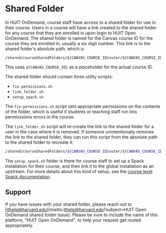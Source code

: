 # Shared Folder

In HUIT OnDemand, course staff have access to a shared folder for use in their
course. Users in a course will have a link created to the shared folder for any
course that they are enrolled in upon login to HUIT Open OnDemand. The shared
folder is named for the Canvas course ID for the course they are enrolled in,
usually a six digit number. This link is to the shared folder's absolute path,
which is

```
/shared/courseSharedFolders/${CANVAS_COURSE_ID}outer/${CANVAS_COURSE_ID}
```

This uses `${CANVAS_COURSE_ID}` as a placeholder for the actual course ID.

The shared folder should contain three utility scripts:

- `fix-permissions.sh`
- `link_folder.sh`
- `setup_spack.sh`

The `fix-permissions.sh` script sets appropriate permissions on the contents of
the folder, which is useful if students or teaching staff run into permisssions
errors in the course.

The `link_folder.sh` script will re-create the link to the shared folder for a
user in the case where it is removed. If someone unintentionally removes the
link to the shared folder, they can run this script from the absolute path to
the shared folder to recreate it:

```bash
/shared/courseSharedFolders/${CANVAS_COURSE_ID}outer/${CANVAS_COURSE_ID}/link_folder.sh
```

The `setup_spack.sh` folder is there for course staff to set up a Spack
installation for their course, and then link it to the global installation as an
upstream. For more details about this kind of setup, see the [course level Spack
documentation](spack-course-shared.md).

## Support

If you have issues with your shared folder, please reach out to
[ithelp@harvard.edu](mailto:ithelp@harvard.edu?subject=HUIT Open OnDemand shared
folder issue). Please be sure to include the name of this platform, "HUIT Open
OnDemand", to help your request get routed appropriately.
